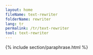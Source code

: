 ```yaml
---
layout: home
fileName: text-rewriter
folderName: rewriter
lang: tr
permalink: /tr/text-rewriter
tool: text-rewriter
---
```

{% include section/paraphrase.html %}
